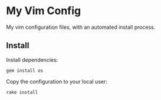 My Vim Config
=============

My vim configuration files, with an automated install
process.


Install
-------

Install dependencies:

`gem install os`

Copy the configuration to your local user:

`rake install`

